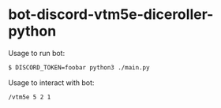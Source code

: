 # bot-discord-vtm5e-diceroller-python

Usage to run bot:
```bash
$ DISCORD_TOKEN=foobar python3 ./main.py
```

Usage to interact with bot:
```
/vtm5e 5 2 1
```
